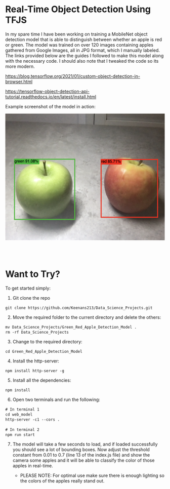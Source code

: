 # Real-Time Object Detection Using TFJS

In my spare time I have been working on training a MobileNet object detection model that is able to distinguish between whether an apple is red or green. The model was trained on over 120 images containing apples gathered from Google Images, all in JPG format, which I manually labeled. The links provided below are the guides I followed to make this model along with the necessary code. I should also note that I tweaked the code so its more modern.

https://blog.tensorflow.org/2021/01/custom-object-detection-in-browser.html 

https://tensorflow-object-detection-api-tutorial.readthedocs.io/en/latest/install.html

Example screenshot of the model in action:

<img src="assets/image1.png" width=550px height=400px></img>

<br>
<br>

# Want to Try?
To get started simply:
  
  1) Git clone the repo 
```
git clone https://github.com/Keenans213/Data_Science_Projects.git
```
  2) Move the required folder to the current directory and delete the others:
```
mv Data_Science_Projects/Green_Red_Apple_Detection_Model .
rm -rf Data_Science_Projects 
```
  3) Change to the required directory:
```
cd Green_Red_Apple_Detection_Model
```
  4) Install the http-server:
```
npm install http-server -g
```
  5) Install all the dependencies:
```
npm install
```
  6) Open two terminals and run the following:
```
# In terminal 1
cd web_model
http-server -c1 --cors .

# In terminal 2
npm run start
```

  7) The model will take a few seconds to load, and if loaded successfully you should see a lot of bounding boxes. Now adjust the threshold constant from 0.01 to 0.7 (line 13 of the index.js file) and show the camera some apples and it will be able to classify the color of those apples in real-time.

     * PLEASE NOTE: For optimal use make sure there is enough lighting so the colors of the apples really stand out.
   